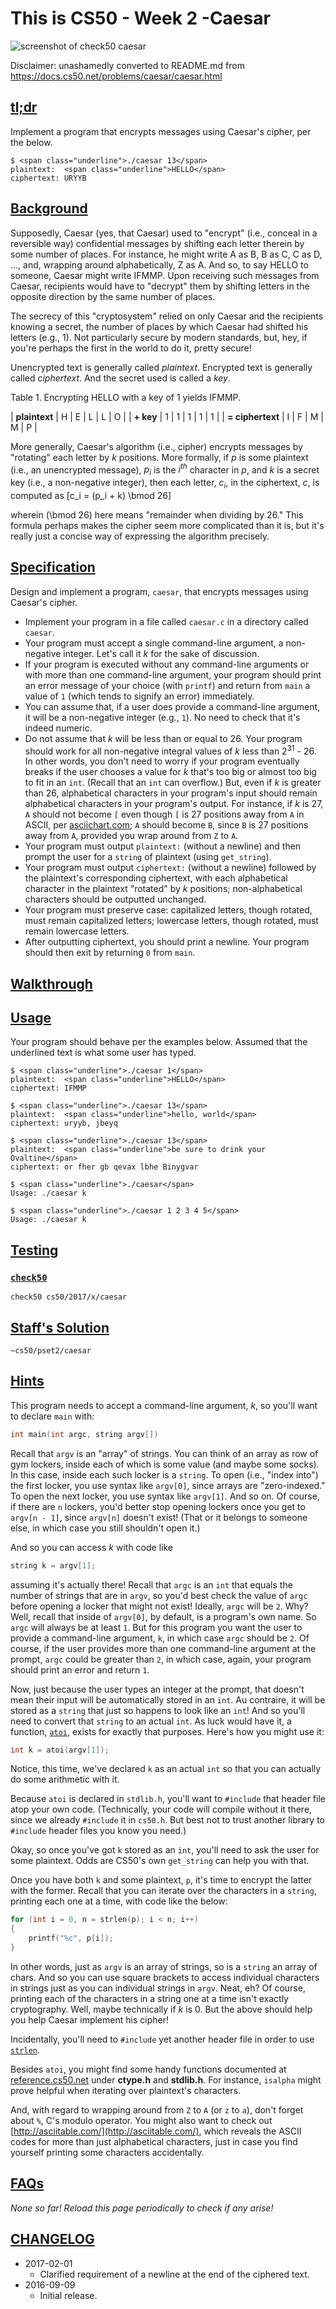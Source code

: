 # This is CS50 - Week 2 -Caesar

![screenshot of check50 caesar](check50_caesar.png)

Disclaimer: unashamedly converted to README.md from https://docs.cs50.net/problems/caesar/caesar.html

## [tl;dr](#tl-dr)

Implement a program that encrypts messages using Caesar's cipher, per the below.

```
$ <span class="underline">./caesar 13</span>
plaintext:  <span class="underline">HELLO</span>
ciphertext: URYYB
```

## [Background](#background)

Supposedly, Caesar (yes, that Caesar) used to "encrypt" (i.e., conceal in a reversible way) confidential messages by shifting each letter therein by some number of places. For instance, he might write A as B, B as C, C as D, ...​, and, wrapping around alphabetically, Z as A.  And so, to say HELLO to someone, Caesar might write IFMMP. Upon receiving such messages from Caesar, recipients would have to "decrypt" them by shifting letters in the opposite direction by the same number of places.

The secrecy of this "cryptosystem" relied on only Caesar and the recipients knowing a secret, the number of places by which Caesar had shifted his letters (e.g., 1). Not particularly secure by modern standards, but, hey, if you're perhaps the first in the world to do it, pretty secure!

Unencrypted text is generally called _plaintext_. Encrypted text is generally called _ciphertext_. And the secret used is called a _key_.

<caption>Table 1. Encrypting HELLO with a key of 1 yields IFMMP.</caption>

| **plaintext** | H | E | L | L | O |
| **+ key** | 1 | 1 | 1 | 1 | 1 |
| **= ciphertext** | I | F | M | M | P |

More generally, Caesar's algorithm (i.e., cipher) encrypts messages by "rotating" each letter by _k_ positions. More formally, if _p_ is some plaintext (i.e., an unencrypted message), _p<sub>i</sub>_ is the _i<sup>th</sup>_ character in _p_, and _k_ is a secret key (i.e., a non-negative integer), then each letter, _c<sub>i</sub>_, in the ciphertext, _c_, is computed as
\[c_i = (p_i + k) \bmod 26\]

wherein \(\bmod 26\) here means "remainder when dividing by 26." This formula perhaps makes the cipher seem more complicated than it is, but it's really just a concise way of expressing the algorithm precisely.

## [Specification](#specification)

Design and implement a program, `caesar`, that encrypts messages using Caesar's cipher.

* Implement your program in a file called `caesar.c` in a directory called `caesar`.
* Your program must accept a single command-line argument, a non-negative integer. Let's call it _k_ for the sake of discussion.
* If your program is executed without any command-line arguments or with more than one command-line argument, your program should print an error message of your choice (with `printf`) and return from `main` a value of `1` (which tends to signify an error) immediately.
* You can assume that, if a user does provide a command-line argument, it will be a non-negative integer (e.g., `1`). No need to check that it's indeed numeric.
* Do not assume that _k_ will be less than or equal to 26. Your program should work for all non-negative integral values of _k_ less than 2<sup>31</sup> - 26. In other words, you don't need to worry if your program eventually breaks if the user chooses a value for _k_ that's too big or almost too big to fit in an `int`. (Recall that an `int` can overflow.) But, even if _k_ is greater than 26, alphabetical characters in your program's input should remain alphabetical characters in your program's output. For instance, if _k_ is 27, `A` should not become `[` even though `[` is 27 positions away from `A` in ASCII, per [asciichart.com](http://www.asciichart.com/); `A` should become `B`, since `B` is 27 positions away from `A`, provided you wrap around from `Z` to `A`.
* Your program must output `plaintext:` (without a newline) and then prompt the user for a `string` of plaintext (using `get_string`).
* Your program must output `ciphertext:` (without a newline) followed by the plaintext's corresponding ciphertext, with each alphabetical character in the plaintext "rotated" by _k_ positions; non-alphabetical characters should be outputted unchanged.
* Your program must preserve case: capitalized letters, though rotated, must remain capitalized letters; lowercase letters, though rotated, must remain lowercase letters.
* After outputting ciphertext, you should print a newline. Your program should then exit by returning `0` from `main`.

## [Walkthrough](#walkthrough)

## [Usage](#usage)

Your program should behave per the examples below. Assumed that the underlined text is what some user has typed.

```
$ <span class="underline">./caesar 1</span>
plaintext:  <span class="underline">HELLO</span>
ciphertext: IFMMP
```

```
$ <span class="underline">./caesar 13</span>
plaintext:  <span class="underline">hello, world</span>
ciphertext: uryyb, jbeyq
```

```
$ <span class="underline">./caesar 13</span>
plaintext:  <span class="underline">be sure to drink your Ovaltine</span>
ciphertext: or fher gb qevax lbhe Binygvar
```

```
$ <span class="underline">./caesar</span>
Usage: ./caesar k
```

```
$ <span class="underline">./caesar 1 2 3 4 5</span>
Usage: ./caesar k
```

## [Testing](#testing)

### [`check50`](#code-check50-code)

```
check50 cs50/2017/x/caesar
```

## [Staff's Solution](#staff-s-solution)

```
~cs50/pset2/caesar
```

## [Hints](#hints)

This program needs to accept a command-line argument, _k_, so you'll want to declare `main` with:

```c
int main(int argc, string argv[])
```

Recall that `argv` is an "array" of strings. You can think of an array as row of gym lockers, inside each of which is some value (and maybe some socks). In this case, inside each such locker is a `string`. To open (i.e., "index into") the first locker, you use syntax like `argv[0]`, since arrays are "zero-indexed." To open the next locker, you use syntax like `argv[1]`. And so on. Of course, if there are `n` lockers, you'd better stop opening lockers once you get to `argv[n - 1]`, since `argv[n]` doesn't exist!  (That or it belongs to someone else, in which case you still shouldn't open it.)

And so you can access _k_ with code like

```c
string k = argv[1];
```

assuming it's actually there! Recall that `argc` is an `int` that equals the number of strings that are in `argv`, so you'd best check the value of `argc` before opening a locker that might not exist!  Ideally, `argc` will be `2`. Why? Well, recall that inside of `argv[0]`, by default, is a program's own name. So `argc` will always be at least `1`. But for this program you want the user to provide a command-line argument, `k`, in which case `argc` should be `2`. Of course, if the user provides more than one command-line argument at the prompt, `argc` could be greater than `2`, in which case, again, your program should print an error and return `1`.

Now, just because the user types an integer at the prompt, that doesn't mean their input will be automatically stored in an `int`. Au contraire, it will be stored as a `string` that just so happens to look like an `int`!  And so you'll need to convert that `string` to an actual `int`. As luck would have it, a function, [`atoi`](https://reference.cs50.net/stdlib/atoi), exists for exactly that purposes. Here's how you might use it:

```c
int k = atoi(argv[1]);
```

Notice, this time, we've declared `k` as an actual `int` so that you can actually do some arithmetic with it.

Because `atoi` is declared in `stdlib.h`, you'll want to `#include` that header file atop your own code. (Technically, your code will compile without it there, since we already `#include` it in `cs50.h`. But best not to trust another library to `#include` header files you know you need.)

Okay, so once you've got `k` stored as an `int`, you'll need to ask the user for some plaintext. Odds are CS50's own `get_string` can help you with that.

Once you have both `k` and some plaintext, `p`, it's time to encrypt the latter with the former. Recall that you can iterate over the characters in a `string`, printing each one at a time, with code like the below:

```c
for (int i = 0, n = strlen(p); i < n; i++)
{
    printf("%c", p[i]);
}
```

In other words, just as `argv` is an array of strings, so is a `string` an array of chars. And so you can use square brackets to access individual characters in strings just as you can individual strings in `argv`. Neat, eh?  Of course, printing each of the characters in a string one at a time isn't exactly cryptography. Well, maybe technically if _k_ is 0. But the above should help you help Caesar implement his cipher!

Incidentally, you'll need to `#include` yet another header file in order to use [`strlen`](https://reference.cs50.net/string/strlen).

Besides `atoi`, you might find some handy functions documented at [reference.cs50.net](https://reference.cs50.net/) under **ctype.h** and **stdlib.h**. For instance, `isalpha` might prove helpful when iterating over plaintext's characters.

And, with regard to wrapping around from `Z` to `A` (or `z` to `a`), don't forget about `%`, C's modulo operator. You might also want to check out [http://asciitable.com/](http://asciitable.com/), which reveals the ASCII codes for more than just alphabetical characters, just in case you find yourself printing some characters accidentally.

## [FAQs](#faqs)

_None so far! Reload this page periodically to check if any arise!_

## [CHANGELOG](#changelog)

* 2017-02-01
  - Clarified requirement of a newline at the end of the ciphered text.
* 2016-09-09
  - Initial release.

